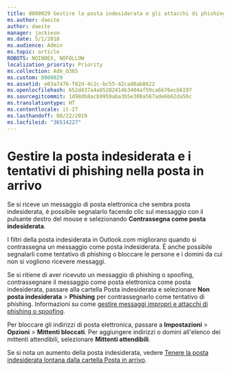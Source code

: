 ```yaml
---
title: 8000029 Gestire la posta indesiderata e gli attacchi di phishing in Outlook.com
ms.author: daeite
author: daeite
manager: jackiesm
ms.date: 5/1/2018
ms.audience: Admin
ms.topic: article
ROBOTS: NOINDEX, NOFOLLOW
localization_priority: Priority
ms.collection: Adm_O365
ms.custom: 8000029
ms.assetid: e03a7476-f02d-4c2c-bc55-42cad0ab8622
ms.openlocfilehash: 652d437a4a85282414b3404af59ca6b76ecb6197
ms.sourcegitcommit: 1d98db8acb9959aba3b5e308a567ade6b62da56c
ms.translationtype: HT
ms.contentlocale: it-IT
ms.lasthandoff: 08/22/2019
ms.locfileid: "36514227"
---
```

# <a name="deal-with-spam-or-phishing-scams-in-your-inbox"></a>Gestire la posta indesiderata e i tentativi di phishing nella posta in arrivo

Se si riceve un messaggio di posta elettronica che sembra posta indesiderata, è possibile segnalarlo facendo clic sul messaggio con il pulsante destro del mouse e selezionando **Contrassegna come posta indesiderata**. 
  
I filtri della posta indesiderata in Outlook.com migliorano quando si contrassegna un messaggio come posta indesiderata. È anche possibile segnalarli come tentativo di phishing o bloccare le persone e i domini da cui non si vogliono ricevere messaggi.
  
Se si ritiene di aver ricevuto un messaggio di phishing o spoofing, contrassegnare il messaggio come posta elettronica come posta indesiderata, passare alla cartella Posta indesiderata e selezionare **Non posta indesiderata** \> **Phishing** per contrassegnarlo come tentativo di phishing. Informazioni su come [gestire messaggi impropri e attacchi di phishing o spoofing](https://go.microsoft.com/fwlink/p/?linkid=873139).
  
Per bloccare gli indirizzi di posta elettronica, passare a **Impostazioni** \> **Opzioni** \> **Mittenti bloccati**. Per aggiungere indirizzi o domini all'elenco dei mittenti attendibili, selezionare **Mittenti attendibili**. 
  
Se si nota un aumento della posta indesiderata, vedere [Tenere la posta indesiderata lontana dalla cartella Posta in arrivo](https://go.microsoft.com/fwlink/p/?linkid=873140).
  

